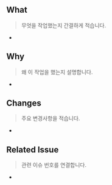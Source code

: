 ## What
> 무엇을 작업했는지 간결하게 적습니다.

- 

## Why
> 왜 이 작업을 했는지 설명합니다.

- 

## Changes
> 주요 변경사항을 적습니다.

- 

## Related Issue
> 관련 이슈 번호를 연결합니다.

- 
